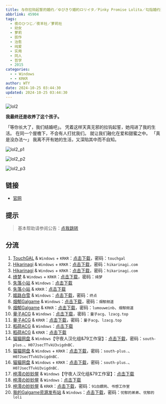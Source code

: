 ```yaml
---
title: 与你拉钩起誓的婚约／ゆびきり婚約ロリイタ／Pinky Promise Lolita／勾指婚约洛丽塔／与你拉起勾勾的誓约
abbrlink: 45904
tags:
  - 夜のひつじ／夜羊社／萝莉社
  - 幼女
  - 萝莉
  - 拔作
  - 治愈
  - 纯爱
  - 实用
  - 同人
  - 哲学
  - 2015
categories:
  - - Windows
  - - KRKR
author: WTY
date: 2024-10-25 03:44:30
updated: 2024-10-25 03:44:30
---
```


![lol2](https://static.saop.cc/vns/img/lol2.webp)

**我最终还是收养了这个孩子。**

「等你长大了，我们结婚吧」。
凭着这样天真无邪的拉钩起誓，她闯进了我的生活。
在同一个屋檐下，不会有人打扰我们。 就让我们融化在爱和甜蜜之中。
「真是没办法～」
我离不开有她的生活，又深陷其中而不自知。

<!-- more -->

![lol2_p1](https://static.saop.cc/vns/img/lol2_p1.webp)

![lol2_p2](https://static.saop.cc/vns/img/lol2_p2.webp)

![lol2_p3](https://static.saop.cc/vns/img/lol2_p3.webp)

## 链接

- [官网](https://yorunohitsuji.xii.jp/products/lol2)

## 提示

> 基本帮助请参阅公告：[点我跳转](/p/announcement/)

## 分流

1. [TouchGAL](https://touchgal.net/) & `Windows` + `KRKR`：[点击下载](https://pan.touchgal.net/s/VDDGcd)，密码：`touchgal`
2. [Hikarinagi](https://www.hikarinagi.com/) & `Windows` + `KRKR`：[点击下载](https://pan.himoe.uk/s/mgrCK)，密码：`hikarinagi.com`
3. [Hikarinagi](https://www.hikarinagi.com/) & `Windows` + `KRKR`：[点击下载](https://pan.himoe.uk/s/R6j0uk)，密码：`hikarinagi.com`
4. [绮梦](https://acgs.one/) & `Windows` + `KRKR`：[点击下载](https://acgs.one/game/94.html)，密码：`绮梦`
5. [失落小站](https://www.shinnku.com/) & `Windows`：[点击下载](https://www.shinnku.com/api/download/0/win/%E4%B8%8E%E4%BD%A0%E6%8B%89%E9%92%A9%E8%B5%B7%E8%AA%93%E7%9A%84%E5%A9%9A%E7%BA%A6.7z)
6. [失落小站](https://www.shinnku.com/) & `KRKR`：[点击下载](https://www.shinnku.com/api/download/0/krkr/%E4%B8%8E%E4%BD%A0%E6%8B%89%E9%92%A9%E8%B5%B7%E8%AA%93%E7%9A%84%E5%A9%9A%E7%BA%A6.7z)
7. [姬路白雪](https://pan.jlbx.xyz/) & `Windows`：[点击下载](https://pan.jlbx.xyz/?s=%E4%B8%8E%E4%BD%A0%E6%8B%89%E9%92%A9%E8%B5%B7%E8%AA%93%E7%9A%84%E5%A9%9A%E7%BA%A6)，密码：`终点`
8. [烟郁Galgame](https://yanyugal.top/) & `Windows`：[点击下载](https://yanyugal.top/disk1/PC/%E5%A4%9C%E7%BE%8A%E7%A4%BE%E5%90%88%E9%9B%86)，密码：`烟郁频道`
9. [烟郁Galgame](https://yanyugal.top/) & `KRKR`：[点击下载](https://yanyugal.top/disk1/%E5%B0%8F%E5%B0%8F%E7%9A%84%E5%88%86%E4%BA%AB%EF%BC%88PC%EF%BC%86%E5%AE%89%E5%8D%93%EF%BC%89/%E5%AE%89%E5%8D%93/krkr/%E5%A4%9C%E7%BE%8A%E7%A4%BE)，密码：`lumouweinb`、`烟郁频道`
10. [量子ACG](https://lzacg.org/) & `Windows`：[点击下载](https://lzacg.org/6495)，密码：`量子acg`、`lzacg.top`
11. [量子ACG](https://lzacg.org/) & `KRKR`：[点击下载](https://lzacg.org/4667)，密码：`量子acg`、`lzacg.top`
12. [稻荷ACG](https://amoebi.com/) & `Windows`：[点击下载](https://download.zrflie1.pw/PC/%E4%B8%8E%E4%BD%A0%E6%8B%89%E9%92%A9%E8%B5%B7%E8%AA%93%E7%9A%84%E5%A9%9A%E7%BA%A6.7z)
13. [稻荷ACG](https://amoebi.com/) & `KRKR`：[点击下载](https://download.zrflie1.pw/KRKR/%E4%B8%8E%E4%BD%A0%E6%8B%89%E9%92%A9%E8%B5%B7%E8%AA%93%E7%9A%84%E5%A9%9A%E7%BA%A6.7z)
14. [猫猫网盘](https://pan.catcat.blog/) & `Windows`【守夜人汉化组&79工作室】：[点击下载](https://pan.catcat.blog/d/GalGame/SP%E5%90%8E%E7%AB%AF1%5BGalGame%E5%88%86%E5%8C%BA%5D/%E5%8D%97%2BGalGame%E6%B1%89%E5%8C%96%E5%8C%BA%E5%85%A8%E5%8C%BA%E5%A4%87%E4%BB%BD%E5%90%88%E9%9B%86%5B%E9%87%8D%E5%8E%8B%5D-%E7%A6%BB%E6%95%A3/%E7%AC%AC%E4%B8%80%E8%BD%AE-Part2/Main/%5B%E5%A4%9C%E3%81%AE%E3%81%B2%E3%81%A4%E3%81%98%5D%20%E3%82%86%E3%81%B3%E3%81%8D%E3%82%8A%E5%A9%9A%E7%B4%84%E3%83%AD%E3%83%AA%E3%82%A4%E3%82%BF%20%20%E5%8B%BE%E6%8C%87%E5%A9%9A%E7%BA%A6%E6%B4%9B%E4%B8%BD%E5%A1%94%20%E6%B1%89%E5%8C%96%E7%A1%AC%E7%9B%98%E7%89%88%5B%E5%AE%88%E5%A4%9C%E4%BA%BA%E6%B1%89%E5%8C%96%E7%BB%84%2679%E5%B7%A5%E4%BD%9C%E5%AE%A4%5D/%5B%E5%A4%9C%E3%81%AE%E3%81%B2%E3%81%A4%E3%81%98%5D%20%E3%82%86%E3%81%B3%E3%81%8D%E3%82%8A%E5%A9%9A%E7%B4%84%E3%83%AD%E3%83%AA%E3%82%A4%E3%82%BF%20%20%E5%8B%BE%E6%8C%87%E5%A9%9A%E7%BA%A6%E6%B4%9B%E4%B8%BD%E5%A1%94%20%E6%B1%89%E5%8C%96%E7%A1%AC%E7%9B%98%E7%89%88%5B%E5%AE%88%E5%A4%9C%E4%BA%BA%E6%B1%89%E5%8C%96%E7%BB%84%2679%E5%B7%A5%E4%BD%9C%E5%AE%A4%5D.rar?sign=puJkuFDnfPNK7niWOo6THqpr8ObD0K-yoQCIbrWLpNY=:0)，密码：`south-plus.`、`H07JsecTTvkU3vigdnBC.`
15. [猫猫网盘](https://pan.catcat.blog/) & `Windows` + `KRKR`：[点击下载](https://pan.catcat.blog/d/GalGame/SP%E5%90%8E%E7%AB%AF1%5BGalGame%E5%88%86%E5%8C%BA%5D/%E7%BB%88%E7%82%B9%E6%B1%89%E5%8C%96%E9%87%8D%E6%95%B4v2%E7%89%88-%E7%A6%BB%E6%95%A3/%E6%9C%AC%E4%BD%93-Part2/%5B%E5%A4%9C%E3%81%AE%E3%81%B2%E3%81%A4%E3%81%98%5D%20%E3%82%86%E3%81%B3%E3%81%8D%E3%82%8A%E5%A9%9A%E7%B4%84%E3%83%AD%E3%83%AA%E3%82%A4%E3%82%BF%20%E4%B8%8E%E4%BD%A0%E6%8B%89%E9%92%A9%E8%B5%B7%E8%AA%93%E7%9A%84%E5%A9%9A%E7%BA%A6%20%5B%E5%8F%8C%E7%89%88%E6%9C%AC%5D.rar?sign=fe7sHKtNjAm71SVL1UP1h6Y2KYEyHkbo-Yr-x9MILeY=:0)，密码：`south-plus.`、`H07JsecTTvkU3vigdnBC.`
16. [猫猫网盘](https://pan.catcat.blog/) & `Windows` + `KRKR`：[点击下载](https://pan.catcat.blog/d/GalGame/SP%E5%90%8E%E7%AB%AF1%5BGalGame%E5%88%86%E5%8C%BA%5D/%E7%BB%88%E7%82%B9%E6%B1%89%E5%8C%96%E9%87%8D%E6%95%B4v2%E7%89%88-%E7%A6%BB%E6%95%A3/%E6%9C%AC%E4%BD%93-Part3/%5B%E5%A4%9C%E3%81%AE%E3%81%B2%E3%81%A4%E3%81%98%5D%20%E3%82%86%E3%81%B3%E3%81%8D%E3%82%8A%E5%A9%9A%E7%B4%84%E3%83%AD%E3%83%AA%E3%82%A4%E3%82%BF%20%E4%B8%8E%E4%BD%A0%E6%8B%89%E9%92%A9%E8%B5%B7%E8%AA%93%E7%9A%84%E5%A9%9A%E7%BA%A6%20%E5%8B%BE%E6%8C%87%E5%A9%9A%E7%BA%A6%E6%B4%9B%E4%B8%BD%E5%A1%94%20%5B%E5%8F%8C%E7%89%88%E6%9C%AC%5D.rar?sign=nagg1bsYEtSuugJ7palkFZVraj3dzGfdrdvz8lwckK4=:0)，密码：`south-plus.`、`H07JsecTTvkU3vigdnBC.`
17. [梓澪の妙妙屋](https://zi0.cc/) & `Windows`【守夜人汉化组&79工作室】：[点击下载](https://zi0.cc/d/%60%E3%80%90%E5%90%88%E9%9B%86%E7%B3%BB%E5%88%97%E3%80%91/%E5%8D%97%2BGalGame%E6%B1%89%E5%8C%96%E5%8C%BA%E5%85%A8%E5%8C%BA%E8%B5%84%E6%BA%90%E5%A4%87%E4%BB%BD/1/02/%5B%E5%A4%9C%E3%81%AE%E3%81%B2%E3%81%A4%E3%81%98%5D%20%E3%82%86%E3%81%B3%E3%81%8D%E3%82%8A%E5%A9%9A%E7%B4%84%E3%83%AD%E3%83%AA%E3%82%A4%E3%82%BF%20%20%E5%8B%BE%E6%8C%87%E5%A9%9A%E7%BA%A6%E6%B4%9B%E4%B8%BD%E5%A1%94%20%E6%B1%89%E5%8C%96%E7%A1%AC%E7%9B%98%E7%89%88%5B%E5%AE%88%E5%A4%9C%E4%BA%BA%E6%B1%89%E5%8C%96%E7%BB%84%2679%E5%B7%A5%E4%BD%9C%E5%AE%A4%5D.zip?sign=zry3S4XlME7a5NRQckaFgETwErXlrYi_impwf47WlIA=:0)
18. [梓澪の妙妙屋](https://zi0.cc/) & `Windows`：[点击下载](https://zi0.cc/d/%60%E3%80%90%E5%90%88%E9%9B%86%E7%B3%BB%E5%88%97%E3%80%91/%E3%80%90PC%E3%80%91%E5%A4%9C%E7%BE%8A%E7%A4%BE%E5%85%A8%E5%AE%B6%E6%A1%B6/%E5%8B%BE%E6%8C%87%E5%A9%9A%E7%BA%A6/%E5%8B%BE%E6%8C%87%E5%A9%9A%E7%BA%A6.7z?sign=vT-6P_UGBqkcERzwAf3z57w-AQguwV0xDQ6UEkRkkYU=:0)
19. [梓澪の妙妙屋](https://zi0.cc/) & `KRKR`：[点击下载](https://zi0.cc/d/%60%E3%80%90%E5%BD%92%20%E6%A1%A3%E3%80%91/%E3%80%90KRKR%E5%90%88%E9%9B%86%E3%80%91/1/%E4%B8%8E%E4%BD%A0%E6%8B%89%E9%92%A9%E8%B5%B7%E8%AA%93%E7%9A%84%E5%A9%9A%E7%BA%A6.exe?sign=A_ikpm_ByuAcyPOLAozuqs0atLt4y97CPXxhjG7V79w=:0)，密码：`91白嫖网`、`书想工作室`
20. [我的Galgame资源发布站](https://www.ttloli.com/) & `Windows`：[点击下载](https://www.ttloli.com/yunilagouqishidehunyue.html)，密码：`忧郁的弟弟`、`忧郁的loli`
